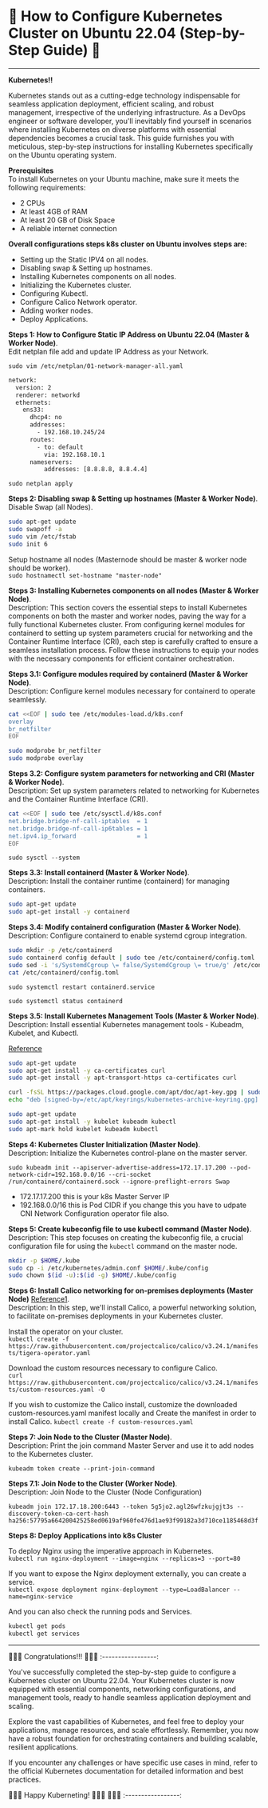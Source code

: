 

# 🚀 How to Configure Kubernetes Cluster on Ubuntu 22.04 (Step-by-Step Guide) 🚀
---

**Kubernetes‼️**

Kubernetes stands out as a cutting-edge technology indispensable for seamless application deployment, efficient scaling, and robust management, irrespective of the underlying infrastructure. As a DevOps engineer or software developer, you'll inevitably find yourself in scenarios where installing Kubernetes on diverse platforms with essential dependencies becomes a crucial task. This guide furnishes you with meticulous, step-by-step instructions for installing Kubernetes specifically on the Ubuntu operating system.

**Prerequisites**\
To install Kubernetes on your Ubuntu machine, make sure it meets the following requirements:

- 2 CPUs
- At least 4GB of RAM
- At least 20 GB of Disk Space
- A reliable internet connection

**Overall configurations steps k8s cluster on Ubuntu involves steps are:**

- Setting up the Static IPV4 on all nodes.
- Disabling swap & Setting up hostnames.
- Installing Kubernetes components on all nodes.
- Initializing the Kubernetes cluster.
- Configuring Kubectl.
- Configure Calico Network operator.
- Adding worker nodes.
- Deploy Applications.

**Steps 1: How to Configure Static IP Address on Ubuntu 22.04 (Master & Worker Node)**.\
Edit netplan file add and update IP Address as your Network.

`sudo vim /etc/netplan/01-network-manager-all.yaml`

```bash
network:
  version: 2
  renderer: networkd
  ethernets:
    ens33:
      dhcp4: no
      addresses:
        - 192.168.10.245/24
      routes:
        - to: default
          via: 192.168.10.1
      nameservers:
          addresses: [8.8.8.8, 8.8.4.4]
```
`sudo netplan apply`

**Steps 2: Disabling swap & Setting up hostnames (Master & Worker Node)**.\
Disable Swap (all Nodes).

```bash
sudo apt-get update
sudo swapoff -a
sudo vim /etc/fstab
sudo init 6
```
Setup hostname all nodes (Masternode should be master & worker node should be worker).\
`sudo hostnamectl set-hostname "master-node"`

**Steps 3: Installing Kubernetes components on all nodes (Master & Worker Node)**.\
Description: This section covers the essential steps to install Kubernetes components on both the master and worker nodes, paving the way for a fully functional Kubernetes cluster. From configuring kernel modules for containerd to setting up system parameters crucial for networking and the Container Runtime Interface (CRI), each step is carefully crafted to ensure a seamless installation process. Follow these instructions to equip your nodes with the necessary components for efficient container orchestration.

**Steps 3.1: Configure modules required by containerd (Master & Worker Node)**.\
Description: Configure kernel modules necessary for containerd to operate seamlessly.

```bash
cat <<EOF | sudo tee /etc/modules-load.d/k8s.conf
overlay
br_netfilter
EOF
```
```bash
sudo modprobe br_netfilter
sudo modprobe overlay
```

**Steps 3.2: Configure system parameters for networking and CRI (Master & Worker Node)**.\
Description: Set up system parameters related to networking for Kubernetes and the Container Runtime Interface (CRI).

```bash
cat <<EOF | sudo tee /etc/sysctl.d/k8s.conf
net.bridge.bridge-nf-call-iptables  = 1
net.bridge.bridge-nf-call-ip6tables = 1
net.ipv4.ip_forward                 = 1
EOF
```
`sudo sysctl --system`

**Steps 3.3: Install containerd (Master & Worker Node)**.\
Description: Install the container runtime (containerd) for managing containers.

```bash
sudo apt-get update
sudo apt-get install -y containerd
```
**Steps 3.4: Modify containerd configuration (Master & Worker Node)**.\
Description: Configure containerd to enable systemd cgroup integration.

```bash
sudo mkdir -p /etc/containerd
sudo containerd config default | sudo tee /etc/containerd/config.toml
sudo sed -i 's/SystemdCgroup \= false/SystemdCgroup \= true/g' /etc/containerd/config.toml
cat /etc/containerd/config.toml
```
`sudo systemctl restart containerd.service`

`sudo systemctl status containerd`

**Steps 3.5: Install Kubernetes Management Tools (Master & Worker Node)**.\
Description: Install essential Kubernetes management tools - Kubeadm, Kubelet, and Kubectl.

[Reference](https://kubernetes.io/docs/tasks/tools/install-kubectl-linux/#install-using-native-package-management)
```bash
sudo apt-get update
sudo apt-get install -y ca-certificates curl
sudo apt-get install -y apt-transport-https ca-certificates curl

curl -fsSL https://packages.cloud.google.com/apt/doc/apt-key.gpg | sudo gpg --dearmor -o /etc/apt/keyrings/kubernetes-archive-keyring.gpg
echo "deb [signed-by=/etc/apt/keyrings/kubernetes-archive-keyring.gpg] https://apt.kubernetes.io/ kubernetes-xenial main" | sudo tee /etc/apt/sources.list.d/kubernetes.list
```
```bash
sudo apt-get update
sudo apt-get install -y kubelet kubeadm kubectl
sudo apt-mark hold kubelet kubeadm kubectl
```

**Steps 4: Kubernetes Cluster Initialization (Master Node)**.\
Description: Initialize the Kubernetes control-plane on the master server.

`sudo kubeadm init --apiserver-advertise-address=172.17.17.200 --pod-network-cidr=192.168.0.0/16 --cri-socket /run/containerd/containerd.sock --ignore-preflight-errors Swap`

- 172.17.17.200 this is your k8s Master Server IP
- 192.168.0.0/16 this is Pod CIDR if you change this you have to udpate CNI Network Configuration operator file also.

**Steps 5: Create kubeconfig file to use kubectl command (Master Node)**.\
Description: This step focuses on creating the kubeconfig file, a crucial configuration file for using the `kubectl` command on the master node.

```bash
mkdir -p $HOME/.kube
sudo cp -i /etc/kubernetes/admin.conf $HOME/.kube/config
sudo chown $(id -u):$(id -g) $HOME/.kube/config
```
**Steps 6: Install Calico networking for on-premises deployments (Master Node)** [Reference1](https://projectcalico.docs.tigera.io/getting-started/kubernetes/self-managed-onprem/onpremises).\
Description: In this step, we'll install Calico, a powerful networking solution, to facilitate on-premises deployments in your Kubernetes cluster.

Install the operator on your cluster.\
`kubectl create -f https://raw.githubusercontent.com/projectcalico/calico/v3.24.1/manifests/tigera-operator.yaml`

Download the custom resources necessary to configure Calico.\
`curl https://raw.githubusercontent.com/projectcalico/calico/v3.24.1/manifests/custom-resources.yaml -O`

If you wish to customize the Calico install, customize the downloaded custom-resources.yaml manifest locally and Create the manifest in order to install Calico.
`kubectl create -f custom-resources.yaml`

**Steps 7: Join Node to the Cluster (Master Node)**.\
Description: Print the join command Master Server and use it to add nodes to the Kubernetes cluster.

`kubeadm token create --print-join-command`

**Steps 7.1: Join Node to the Cluster (Worker Node)**.\
Description: Join Node to the Cluster (Node Configuration)

`kubeadm join 172.17.18.200:6443 --token 5g5jo2.agl26wfzkujgjt3s --discovery-token-ca-cert-hash ha256:57795a664200425258ed0619af960fe476d1ae93f99182a3d710ce1185468d3f`


**Steps 8: Deploy Applications into k8s Cluster**

To deploy Nginx using the imperative approach in Kubernetes.\
`kubectl run nginx-deployment --image=nginx --replicas=3 --port=80`

If you want to expose the Nginx deployment externally, you can create a service.\
`kubectl expose deployment nginx-deployment --type=LoadBalancer --name=nginx-service`

And you can also check the running pods and Services.

```bash
kubectl get pods
kubectl get services
```
---


🎉🎉🎉 Congratulations!!! 🎉🎉🎉
:-----------------:

You've successfully completed the step-by-step guide to configure a Kubernetes cluster on Ubuntu 22.04. Your Kubernetes cluster is now equipped with essential components, networking configurations, and management tools, ready to handle seamless application deployment and scaling.

Explore the vast capabilities of Kubernetes, and feel free to deploy your applications, manage resources, and scale effortlessly. Remember, you now have a robust foundation for orchestrating containers and building scalable, resilient applications.

If you encounter any challenges or have specific use cases in mind, refer to the official Kubernetes documentation for detailed information and best practices.


🎉🎉🎉 Happy Kuberneting! 🚀🌐🐳 🎉🎉🎉
:-----------------:
